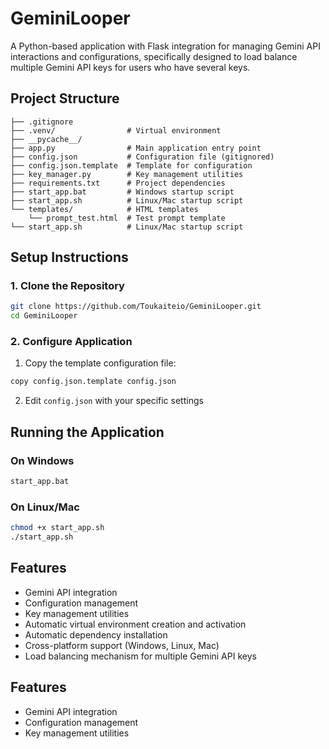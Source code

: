 # GeminiLooper

A Python-based application with Flask integration for managing Gemini API interactions and configurations, specifically designed to load balance multiple Gemini API keys for users who have several keys.

## Project Structure
```
├── .gitignore
├── .venv/                # Virtual environment
├── __pycache__/
├── app.py                # Main application entry point
├── config.json           # Configuration file (gitignored)
├── config.json.template  # Template for configuration
├── key_manager.py        # Key management utilities
├── requirements.txt      # Project dependencies
├── start_app.bat         # Windows startup script
├── start_app.sh          # Linux/Mac startup script
└── templates/            # HTML templates
    └── prompt_test.html  # Test prompt template
└── start_app.sh          # Linux/Mac startup script
```

## Setup Instructions

### 1. Clone the Repository
```bash
git clone https://github.com/Toukaiteio/GeminiLooper.git
cd GeminiLooper
```

### 2. Configure Application
1. Copy the template configuration file:
```bash
copy config.json.template config.json
```
2. Edit `config.json` with your specific settings

## Running the Application

### On Windows
```bash
start_app.bat
```

### On Linux/Mac
```bash
chmod +x start_app.sh
./start_app.sh
```

## Features
- Gemini API integration
- Configuration management
- Key management utilities
- Automatic virtual environment creation and activation
- Automatic dependency installation
- Cross-platform support (Windows, Linux, Mac)
- Load balancing mechanism for multiple Gemini API keys

## Features
- Gemini API integration
- Configuration management
- Key management utilities